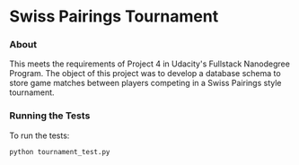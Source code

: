 # Swiss Pairings Tournament
### About

This meets the requirements of Project 4 in Udacity's Fullstack Nanodegree Program. The object of this project was to develop a database schema to store game matches between players competing in a Swiss Pairings style tournament.

### Running the Tests

To run the tests:

```
python tournament_test.py
```

